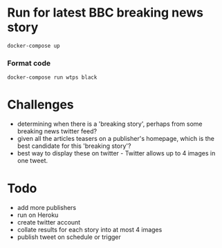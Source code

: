 # Run for latest BBC breaking news story

`docker-compose up`


### Format code

`docker-compose run wtps black`


# Challenges

- determining when there is a 'breaking story', perhaps from some breaking news twitter feed?
- given all the articles teasers on a publisher's homepage, which is the best candidate for this 'breaking story'?
- best way to display these on twitter - Twitter allows up to 4 images in one tweet.


# Todo

- add more publishers
- run on Heroku
- create twitter account
- collate results for each story into at most 4 images
- publish tweet on schedule or trigger
